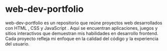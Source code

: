 # web-dev-portfolio
web-dev-portfolio es un repositorio que reúne proyectos web desarrollados con HTML , CSS y JavaScript . Aquí se encuentran aplicaciones, juegos y sitios interactivos que demuestran mis habilidades en desarrollo frontend. Cada proyecto refleja mi enfoque en la calidad del código y la experiencia del usuario.
